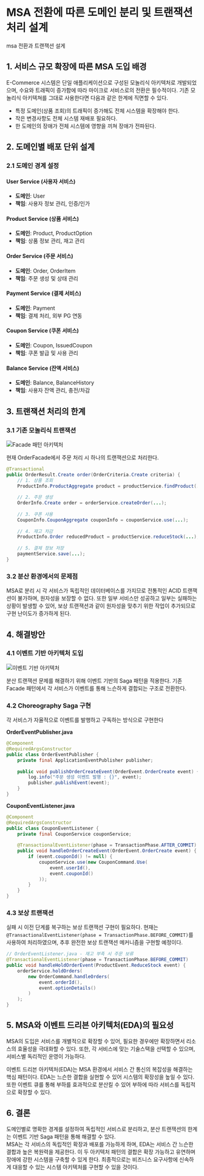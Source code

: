 # MSA 전환에 따른 도메인 분리 및 트랜잭션 처리 설계
msa 전환과 트랜잭션 설게
## 1. 서비스 규모 확장에 따른 MSA 도입 배경
E-Commerce 시스템은 단일 애플리케이션으로 구성된 모놀리식 아키텍처로 개발되었으며, 수요와 트래픽이 증가함에 따라 마이크로 서비스로의 전환은 필수적이다.
기존 모놀리식 아키텍쳐를 그대로 사용한다면 다음과 같은 한계에 직면할 수 있다.
- 특정 도메인(상품 조회)의 트래픽이 증가해도 전체 시스템을 확장해야 한다.
- 작은 변경사항도 전체 시스템 재배포 필요하다.
- 한 도메인의 장애가 전체 시스템에 영향을 끼쳐 장애가 전파된다.

## 2. 도메인별 배포 단위 설계
### 2.1 도메인 경계 설정
#### User Service (사용자 서비스)
- **도메인**: User
- **책임**: 사용자 정보 관리, 인증/인가
#### Product Service (상품 서비스)
- **도메인**: Product, ProductOption
- **책임**: 상품 정보 관리, 재고 관리
#### Order Service (주문 서비스)
- **도메인**: Order, OrderItem
- **책임**: 주문 생성 및 상태 관리
#### Payment Service (결제 서비스)
- **도메인**: Payment
- **책임**: 결제 처리, 외부 PG 연동
#### Coupon Service (쿠폰 서비스)
- **도메인**: Coupon, IssuedCoupon
- **책임**: 쿠폰 발급 및 사용 관리
#### Balance Service (잔액 서비스)
- **도메인**: Balance, BalanceHistory
- **책임**: 사용자 잔액 관리, 충전/차감

## 3. 트랜잭션 처리의 한계
### 3.1 기존 모놀리식 트랜잭션
![Facade 패턴 아키텍처](../images/architecture-order-facade.png)

현재 OrderFacade에서 주문 처리 시 하나의 트랜잭션으로 처리한다.
```java
@Transactional
public OrderResult.Create order(OrderCriteria.Create criteria) {
    // 1. 상품 조회
    ProductInfo.ProductAggregate product = productService.findProduct(...);
    
    // 2. 주문 생성
    OrderInfo.Create order = orderService.createOrder(...);
    
    // 3. 쿠폰 사용
    CouponInfo.CouponAggregate couponInfo = couponService.use(...);
    
    // 4. 재고 차감
    ProductInfo.Order reducedProduct = productService.reduceStock(...);
    
    // 5. 결제 정보 저장
    paymentService.save(...);
}
```

### 3.2 분산 환경에서의 문제점
MSA로 분리 시 각 서비스가 독립적인 데이터베이스를 가지므로 전통적인 ACID 트랜잭션이 불가하며, 원자성을 보장할 수 없다. 
또한 일부 서비스만 성공하고 일부는 실패하는 상황이 발생할 수 있어, 보상 트랜잭션과 같이 원자성을 맞추기 위한 작업이 추가되므로 구현 난이도가 증가하게 된다.

## 4. 해결방안
### 4.1 이벤트 기반 아키텍처 도입
![이벤트 기반 아키텍처](../images/architecture-order-event.png)

분산 트랜잭션 문제를 해결하기 위해 이벤트 기반의 Saga 패턴을 적용한다. 기존 Facade 패턴에서 각 서비스가 이벤트를 통해 느슨하게 결합되는 구조로 전환한다.

### 4.2 Choreography Saga 구현

각 서비스가 자율적으로 이벤트를 발행하고 구독하는 방식으로 구현한다

**OrderEventPublisher.java**
```java
@Component
@RequiredArgsConstructor
public class OrderEventPublisher {
    private final ApplicationEventPublisher publisher;
    
    public void publishOrderCreateEvent(OrderEvent.OrderCreate event) {
        log.info("주문 생성 이벤트 발행 : {}", event);
        publisher.publishEvent(event);
    }
}
```

**CouponEventListener.java**
```java
@Component
@RequiredArgsConstructor
public class CouponEventListener {
    private final CouponService couponService;
    
    @TransactionalEventListener(phase = TransactionPhase.AFTER_COMMIT)
    public void handleOrderCreateEvent(OrderEvent.OrderCreate event) {
        if (event.couponId() != null) {
            couponService.use(new CouponCommand.Use(
                event.userId(), 
                event.couponId()
            ));
        }
    }
}
```

### 4.3 보상 트랜잭션

실패 시 이전 단계를 복구하는 보상 트랜잭션 구현이 필요하다. 현재는 `@TransactionalEventListener(phase = TransactionPhase.BEFORE_COMMIT)`를 사용하여 처리하였으며, 추후 완전한 보상 트랜잭션 메커니즘을 구현할 예정이다.

```java
// OrderEventListener.java - 재고 부족 시 주문 보류
@TransactionalEventListener(phase = TransactionPhase.BEFORE_COMMIT)
public void handleHoldOrderEvent(ProductEvent.ReduceStock event) {
    orderService.holdOrders(
        new OrderCommand.handleOrders(
            event.orderId(),
            event.optionDetails()
        )
    );
}
```

## 5. MSA와 이벤트 드리븐 아키텍처(EDA)의 필요성

MSA의 도입은 서비스를 개별적으로 확장할 수 있어, 필요한 경우에만 확장하면서 리소스의 효율성을 극대화할 수 있다.
또한, 각 서비스에 맞는 기술스택을 선택할 수 있으며, 서비스별 독리적인 운영이 가능하다.

이벤트 드리븐 아키텍처(EDA)는 MSA 환경에서 서비스 간 통신의 복잡성을 해결하는 핵심 패턴이다.
EDA는 느슨한 결합을 실현할 수 있어 시스템의 확장성을 높일 수 있다. 또한 이벤트 큐를 통해 부하를 효과적으로 분산킬 수 있어 부하에 따라 서비스를 독립적으로 확장할 수 있다.

## 6. 결론
도메인별로 명확한 경계를 설정하여 독립적인 서비스로 분리하고, 분산 트랜잭션의 한계는 이벤트 기반 Saga 패턴을 통해 해결할 수 있다.  
MSA는 각 서비스의 독립적인 확장과 배포를 가능하게 하며, EDA는 서비스 간 느슨한 결합과 높은 복원력을 제공한다. 이 두 아키텍처 패턴의 결합은 확장 가능하고 유연하며 장애에 강한 시스템을 구축할 수 있게 한다.
최종적으로는 비즈니스 요구사항에 신속하게 대응할 수 있는 시스템 아키텍처를 구현할 수 있을 것이다.
